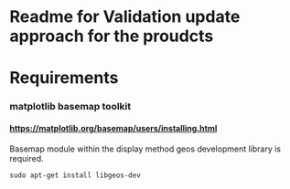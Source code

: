 # Readme for Validation update approach for the proudcts 

# Requirements 
 

### matplotlib basemap toolkit 

#### https://matplotlib.org/basemap/users/installing.html

Basemap module within the display method geos development library is required.  

 ```sudo apt-get install libgeos-dev``` 
 